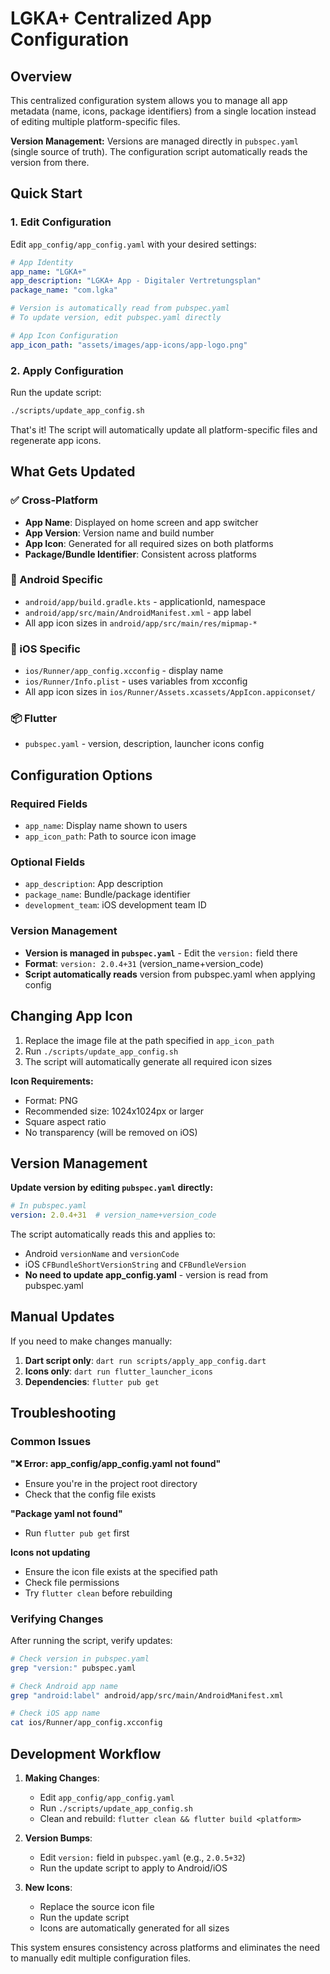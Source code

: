 # LGKA+ Centralized App Configuration

## Overview
This centralized configuration system allows you to manage all app metadata (name, icons, package identifiers) from a single location instead of editing multiple platform-specific files.

**Version Management:** Versions are managed directly in `pubspec.yaml` (single source of truth). The configuration script automatically reads the version from there.

## Quick Start

### 1. Edit Configuration
Edit `app_config/app_config.yaml` with your desired settings:

```yaml
# App Identity
app_name: "LGKA+"
app_description: "LGKA+ App - Digitaler Vertretungsplan"
package_name: "com.lgka"

# Version is automatically read from pubspec.yaml
# To update version, edit pubspec.yaml directly

# App Icon Configuration
app_icon_path: "assets/images/app-icons/app-logo.png"
```

### 2. Apply Configuration
Run the update script:
```bash
./scripts/update_app_config.sh
```

That's it! The script will automatically update all platform-specific files and regenerate app icons.

## What Gets Updated

### ✅ Cross-Platform
- **App Name**: Displayed on home screen and app switcher
- **App Version**: Version name and build number
- **App Icon**: Generated for all required sizes on both platforms
- **Package/Bundle Identifier**: Consistent across platforms

### 🤖 Android Specific
- `android/app/build.gradle.kts` - applicationId, namespace
- `android/app/src/main/AndroidManifest.xml` - app label
- All app icon sizes in `android/app/src/main/res/mipmap-*`

### 🍎 iOS Specific  
- `ios/Runner/app_config.xcconfig` - display name
- `ios/Runner/Info.plist` - uses variables from xcconfig
- All app icon sizes in `ios/Runner/Assets.xcassets/AppIcon.appiconset/`

### 📦 Flutter
- `pubspec.yaml` - version, description, launcher icons config

## Configuration Options

### Required Fields
- `app_name`: Display name shown to users
- `app_icon_path`: Path to source icon image

### Optional Fields
- `app_description`: App description
- `package_name`: Bundle/package identifier
- `development_team`: iOS development team ID

### Version Management
- **Version is managed in `pubspec.yaml`** - Edit the `version:` field there
- **Format**: `version: 2.0.4+31` (version_name+version_code)
- **Script automatically reads** version from pubspec.yaml when applying config

## Changing App Icon

1. Replace the image file at the path specified in `app_icon_path`
2. Run `./scripts/update_app_config.sh`
3. The script will automatically generate all required icon sizes

**Icon Requirements:**
- Format: PNG
- Recommended size: 1024x1024px or larger
- Square aspect ratio
- No transparency (will be removed on iOS)

## Version Management

**Update version by editing `pubspec.yaml` directly:**
```yaml
# In pubspec.yaml
version: 2.0.4+31  # version_name+version_code
```

The script automatically reads this and applies to:
- Android `versionName` and `versionCode`
- iOS `CFBundleShortVersionString` and `CFBundleVersion`
- **No need to update app_config.yaml** - version is read from pubspec.yaml

## Manual Updates

If you need to make changes manually:

1. **Dart script only**: `dart run scripts/apply_app_config.dart`
2. **Icons only**: `dart run flutter_launcher_icons`
3. **Dependencies**: `flutter pub get`

## Troubleshooting

### Common Issues

**"❌ Error: app_config/app_config.yaml not found"**
- Ensure you're in the project root directory
- Check that the config file exists

**"Package yaml not found"**
- Run `flutter pub get` first

**Icons not updating**
- Ensure the icon file exists at the specified path
- Check file permissions
- Try `flutter clean` before rebuilding

### Verifying Changes

After running the script, verify updates:

```bash
# Check version in pubspec.yaml
grep "version:" pubspec.yaml

# Check Android app name
grep "android:label" android/app/src/main/AndroidManifest.xml

# Check iOS app name  
cat ios/Runner/app_config.xcconfig
```

## Development Workflow

1. **Making Changes**:
   - Edit `app_config/app_config.yaml`
   - Run `./scripts/update_app_config.sh`
   - Clean and rebuild: `flutter clean && flutter build <platform>`

2. **Version Bumps**:
   - Edit `version:` field in `pubspec.yaml` (e.g., `2.0.5+32`)
   - Run the update script to apply to Android/iOS

3. **New Icons**:
   - Replace the source icon file
   - Run the update script
   - Icons are automatically generated for all sizes

This system ensures consistency across platforms and eliminates the need to manually edit multiple configuration files. 